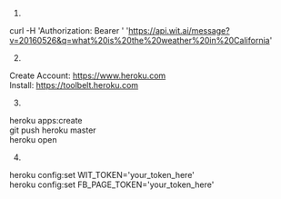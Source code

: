 1)
curl -H 'Authorization: Bearer <YOUR TOKEN HERE>' 'https://api.wit.ai/message?v=20160526&q=what%20is%20the%20weather%20in%20California'

2)
Create Account: https://www.heroku.com <br />
Install: https://toolbelt.heroku.com

3)
heroku apps:create <br />
git push heroku master <br />
heroku open <br />

4)
heroku config:set WIT_TOKEN='your_token_here' <br />
heroku config:set FB_PAGE_TOKEN='your_token_here'

